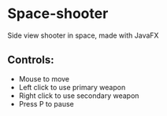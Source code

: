 # Space-shooter
Side view shooter in space, made with JavaFX

## Controls:
* Mouse to move
* Left click to use primary weapon
* Right click to use secondary weapon
* Press P to pause
